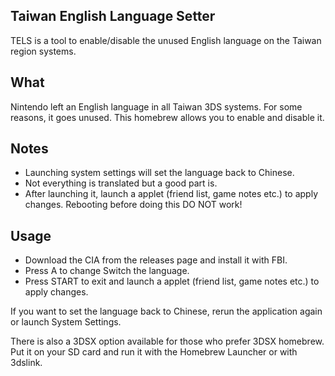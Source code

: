 ## Taiwan English Language Setter

TELS is a tool to enable/disable the unused English language on the Taiwan region systems.

## What

Nintendo left an English language in all Taiwan 3DS systems. For some reasons, it goes unused. This homebrew allows you to enable and disable it.

## Notes

- Launching system settings will set the language back to Chinese.
- Not everything is translated but a good part is.
- After launching it, launch a applet (friend list, game notes etc.) to apply changes. Rebooting before doing this DO NOT work!

## Usage

- Download the CIA from the releases page and install it with FBI.
- Press A to change Switch the language.
- Press START to exit and launch a applet (friend list, game notes etc.) to apply changes.

If you want to set the language back to Chinese, rerun the application again or launch System Settings.

There is also a 3DSX option available for those who prefer 3DSX homebrew. Put it on your SD card and run it with the Homebrew Launcher or with 3dslink.
